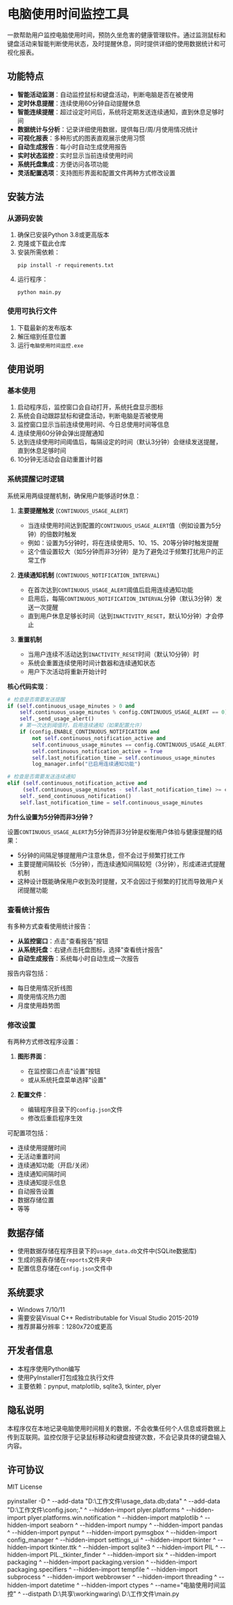 # 电脑使用时间监控工具

一款帮助用户监控电脑使用时间，预防久坐危害的健康管理软件。通过监测鼠标和键盘活动来智能判断使用状态，及时提醒休息，同时提供详细的使用数据统计和可视化报表。

## 功能特点

- **智能活动监测**：自动监控鼠标和键盘活动，判断电脑是否在被使用
- **定时休息提醒**：连续使用60分钟自动提醒休息
- **智能连续提醒**：超过设定时间后，系统将定期发送连续通知，直到休息足够时间
- **数据统计与分析**：记录详细使用数据，提供每日/周/月使用情况统计
- **可视化报表**：多种形式的图表直观展示使用习惯
- **自动生成报告**：每小时自动生成使用报告
- **实时状态监控**：实时显示当前连续使用时间
- **系统托盘集成**：方便访问各项功能
- **灵活配置选项**：支持图形界面和配置文件两种方式修改设置

## 安装方法

### 从源码安装

1. 确保已安装Python 3.8或更高版本
2. 克隆或下载此仓库
3. 安装所需依赖：
   ```
   pip install -r requirements.txt
   ```
4. 运行程序：
   ```
   python main.py
   ```

### 使用可执行文件

1. 下载最新的发布版本
2. 解压缩到任意位置
3. 运行`电脑使用时间监控.exe`

## 使用说明

### 基本使用

1. 启动程序后，监控窗口会自动打开，系统托盘显示图标
2. 系统会自动跟踪鼠标和键盘活动，判断电脑是否被使用
3. 监控窗口显示当前连续使用时间、今日总使用时间等信息
4. 连续使用60分钟会弹出提醒通知
5. 达到连续使用时间阈值后，每隔设定的时间（默认3分钟）会继续发送提醒，直到休息足够时间
6. 10分钟无活动会自动重置计时器

### 系统提醒记时逻辑

系统采用两级提醒机制，确保用户能够适时休息：

1. **主要提醒触发** (`CONTINUOUS_USAGE_ALERT`)
   - 当连续使用时间达到配置的`CONTINUOUS_USAGE_ALERT`值（例如设置为5分钟）的倍数时触发
   - 例如：设置为5分钟时，将在连续使用5、10、15、20等分钟时触发提醒
   - 这个值设置较大（如5分钟而非3分钟）是为了避免过于频繁打扰用户的正常工作

2. **连续通知机制** (`CONTINUOUS_NOTIFICATION_INTERVAL`)
   - 在首次达到`CONTINUOUS_USAGE_ALERT`阈值后启用连续通知功能
   - 启用后，每隔`CONTINUOUS_NOTIFICATION_INTERVAL`分钟（默认3分钟）发送一次提醒
   - 直到用户休息足够长时间（达到`INACTIVITY_RESET`，默认10分钟）才会停止

3. **重置机制**
   - 当用户连续不活动达到`INACTIVITY_RESET`时间（默认10分钟）时
   - 系统会重置连续使用时间计数器和连续通知状态
   - 用户下次活动将重新开始计时

**核心代码实现**：
```python
# 检查是否需要发送提醒
if (self.continuous_usage_minutes > 0 and 
    self.continuous_usage_minutes % config.CONTINUOUS_USAGE_ALERT == 0):
    self._send_usage_alert()
    # 第一次达到阈值时，启用连续通知（如果配置允许）
    if (config.ENABLE_CONTINUOUS_NOTIFICATION and 
        not self.continuous_notification_active and 
        self.continuous_usage_minutes == config.CONTINUOUS_USAGE_ALERT):
        self.continuous_notification_active = True
        self.last_notification_time = self.continuous_usage_minutes
        log_manager.info("已启用连续通知功能")

# 检查是否需要发送连续通知
elif (self.continuous_notification_active and 
     (self.continuous_usage_minutes - self.last_notification_time) >= config.CONTINUOUS_NOTIFICATION_INTERVAL):
    self._send_continuous_notification()
    self.last_notification_time = self.continuous_usage_minutes
```

**为什么设置为5分钟而非3分钟？**

设置`CONTINUOUS_USAGE_ALERT`为5分钟而非3分钟是权衡用户体验与健康提醒的结果：
- 5分钟的间隔足够提醒用户注意休息，但不会过于频繁打扰工作
- 主要提醒间隔较长（5分钟），而连续通知间隔较短（3分钟），形成递进式提醒机制
- 这种设计既能确保用户收到及时提醒，又不会因过于频繁的打扰而导致用户关闭提醒功能

### 查看统计报告

有多种方式查看使用统计报告：

- **从监控窗口**：点击"查看报告"按钮
- **从系统托盘**：右键点击托盘图标，选择"查看统计报告"
- **自动生成报告**：系统每小时自动生成一次报告

报告内容包括：
- 每日使用情况折线图
- 周使用情况热力图
- 月度使用趋势图

### 修改设置

有两种方式修改程序设置：

1. **图形界面**：
   - 在监控窗口点击"设置"按钮
   - 或从系统托盘菜单选择"设置"

2. **配置文件**：
   - 编辑程序目录下的`config.json`文件
   - 修改后重启程序生效

可配置项包括：
- 连续使用提醒时间
- 无活动重置时间
- 连续通知功能（开启/关闭）
- 连续通知间隔时间
- 连续通知提示信息
- 自动报告设置
- 数据存储位置
- 等等

## 数据存储

- 使用数据存储在程序目录下的`usage_data.db`文件中(SQLite数据库)
- 生成的报表存储在`reports`文件夹中
- 配置信息存储在`config.json`文件中

## 系统要求

- Windows 7/10/11
- 需要安装Visual C++ Redistributable for Visual Studio 2015-2019
- 推荐屏幕分辨率：1280x720或更高

## 开发者信息

- 本程序使用Python编写
- 使用PyInstaller打包成独立执行文件
- 主要依赖：pynput, matplotlib, sqlite3, tkinter, plyer

## 隐私说明

本程序仅在本地记录电脑使用时间相关的数据，不会收集任何个人信息或将数据上传到互联网。监控仅限于记录鼠标移动和键盘按键次数，不会记录具体的键盘输入内容。

## 许可协议

MIT License


pyinstaller -D ^
--add-data "D:\工作文件\usage_data.db;data"  ^
--add-data "D:\工作文件\config.json;." ^
--hidden-import plyer.platforms ^
--hidden-import plyer.platforms.win.notification ^
--hidden-import matplotlib ^
--hidden-import seaborn ^
--hidden-import numpy ^
--hidden-import pandas ^
--hidden-import pynput ^
--hidden-import pymsgbox ^
--hidden-import config_manager ^
--hidden-import settings_ui ^
--hidden-import tkinter ^
--hidden-import tkinter.ttk ^
--hidden-import sqlite3 ^
--hidden-import PIL ^
--hidden-import PIL._tkinter_finder ^
--hidden-import six ^
--hidden-import packaging ^
--hidden-import packaging.version ^
--hidden-import packaging.specifiers ^
--hidden-import tempfile ^
--hidden-import subprocess ^
--hidden-import webbrowser ^
--hidden-import threading ^
--hidden-import datetime ^
--hidden-import ctypes ^
--name="电脑使用时间监控" ^
--distpath D:\共享\workingwaring\ D:\工作文件\main.py 


